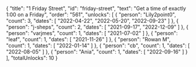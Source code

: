 {
  "title": "1 Friday Street",
  "id": "friday-street",
  "text": "Get a time of exactly 1:00 on a Friday",
  "order": "561",
  "unlocks": [
    {
      "person": "Lily2point0",
      "count": 3,
      "dates": [
        "2022-04-22",
        "2022-05-20",
        "2022-09-23"
      ]
    },
    {
      "person": "j-sheps",
      "count": 2,
      "dates": [
        "2021-09-17",
        "2022-12-09"
      ]
    },
    {
      "person": "varjmes",
      "count": 1,
      "dates": [
        "2021-07-02"
      ]
    },
    {
      "person": "leaf",
      "count": 1,
      "dates": [
        "2021-11-26"
      ]
    },
    {
      "person": "Rowan M",
      "count": 1,
      "dates": [
        "2022-01-14"
      ]
    },
    {
      "person": "cb",
      "count": 1,
      "dates": [
        "2022-08-05"
      ]
    },
    {
      "person": "Ania",
      "count": 1,
      "dates": [
        "2022-09-16"
      ]
    }
  ],
  "totalUnlocks": 10
}